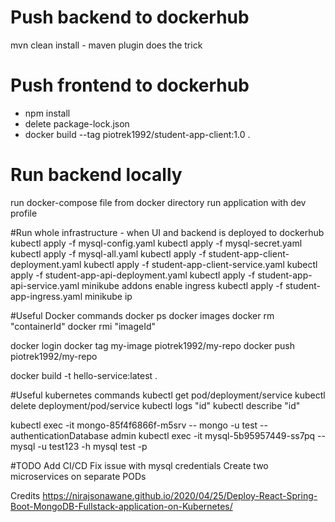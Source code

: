 # Push backend to dockerhub
mvn clean install - maven plugin does the trick

# Push frontend to dockerhub
- npm install
- delete package-lock.json
- docker build --tag piotrek1992/student-app-client:1.0 .

# Run backend locally
run docker-compose file from docker directory
run application with dev profile


#Run whole infrastructure - when UI and backend is deployed to dockerhub
kubectl apply -f mysql-config.yaml
kubectl apply -f mysql-secret.yaml
kubectl apply -f mysql-all.yaml
kubectl apply -f student-app-client-deployment.yaml
kubectl apply -f student-app-client-service.yaml
kubectl apply -f student-app-api-deployment.yaml
kubectl apply -f student-app-api-service.yaml
minikube addons enable ingress
kubectl apply -f student-app-ingress.yaml
minikube ip


#Useful Docker commands
docker ps
docker images
docker rm "containerId"
docker rmi "imageId"

docker login
docker tag my-image piotrek1992/my-repo
docker push piotrek1992/my-repo

docker build -t hello-service:latest .

#Useful kubernetes commands
kubectl get pod/deployment/service
kubectl delete deployment/pod/service
kubectl logs "id"
kubectl describe "id"

kubectl exec -it mongo-85f4f6866f-m5srv -- mongo -u test --authenticationDatabase admin
kubectl exec -it mysql-5b95957449-ss7pq -- mysql -u test123 -h mysql test -p

#TODO
Add CI/CD
Fix issue with mysql credentials
Create two microservices on separate PODs


Credits https://nirajsonawane.github.io/2020/04/25/Deploy-React-Spring-Boot-MongoDB-Fullstack-application-on-Kubernetes/
